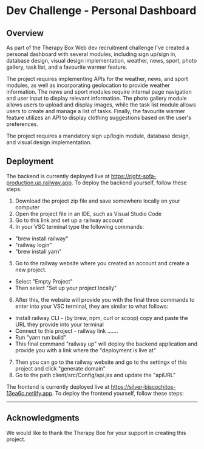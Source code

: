 # Dev Challenge - Personal Dashboard

## Overview

As part of the Therapy Box Web dev recruitment challenge I've created a personal dashboard with several modules, including sign up/sign in, database design, visual design implementation, weather, news, sport, photo gallery, task list, and a favourite warmer feature.

The project requires implementing APIs for the weather, news, and sport modules, as well as incorporating geolocation to provide weather information. The news and sport modules require internal page navigation and user input to display relevant information. The photo gallery module allows users to upload and display images, while the task list module allows users to create and manage a list of tasks. Finally, the favourite warmer feature utilizes an API to display clothing suggestions based on the user's preferences.

The project requires a mandatory sign up/login module, database design, and visual design implementation.

## Deployment

The backend is currently deployed live at https://right-sofa-production.up.railway.app. To deploy the backend yourself, follow these steps:

1. Download the project zip file and save somewhere locally on your computer
2. Open the project file in an IDE, such as Visual Studio Code
3. Go to this link and set up a railway account
4. In your VSC terminal type the following commands:
* "brew install railway" 
* "railway login"
* "brew install yarn"
5. Go to the railway website where you created an account and create a new project.
* Select "Empty Project"
* Then select "Set up your project locally"
6. After this, the website will provide you with the final three commands to enter into your VSC terminal, they are similar to what follows:
* Install railway CLI - (by brew, npm, curl or scoop) copy and paste the URL they provide into your terminal
* Connect to this project - railway link ....... 
* Run "yarn run build"
* This final command "railway up" will deploy the backend application and provide you with a link where the "deployment is live at"
7. Then you can go to the railway website and go to the settingx of this project and click "generate domain"
8. Go to the path client/src/Config/api.jsx and update the "apiURL"
  
  
The frontend is currently deployed live at https://silver-biscochitos-13ea6c.netlify.app. To deploy the frontend yourself, follow these steps:



---

## Acknowledgments

We would like to thank the Therapy Box for your support in creating this project.


